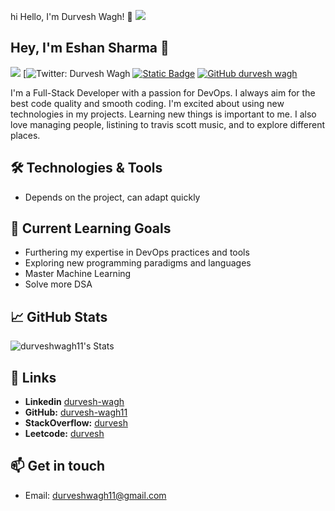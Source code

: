 hi Hello, I'm Durvesh Wagh! 👋 ![](![](https://hit.yhype.me/github/profile?user_id=69915640))

## Hey, I'm Eshan Sharma :wave:
![](https://komarev.com/ghpvc/?username=durveshwagh11)
[![Twitter: Durvesh Wagh]((https://img.shields.io/twitter/follow/DurveshWagh?style=social)](https://twitter.com/DurveshWagh))
[![Static Badge](https://img.shields.io/badge/Leetcode-grey?logo=Leetcode&link=https%3A%2F%2Fleetcode.com%2Fdurvesh-wagh%2F)](https://leetcode.com/u/durveshwagh11/)
[![GitHub durvesh wagh](https://img.shields.io/github/followers/durveshwagh11?label=follow&style=social)](https://github.com/durveshwagh11)


I'm a Full-Stack Developer with a passion for DevOps. I always aim for the best code quality and smooth coding. I'm excited about using new technologies in my projects. Learning new things is important to me. I also love managing people, listining to travis scott music, and to explore different places.

## 🛠️ Technologies & Tools

- Depends on the project, can adapt quickly

## 🌱 Current Learning Goals

- Furthering my expertise in DevOps practices and tools
- Exploring new programming paradigms and languages
- Master Machine Learning
- Solve more DSA

## 📈 GitHub Stats
![durveshwagh11's Stats](https://github-readme-stats.vercel.app/api?username=durveshwagh11&theme=radical&show_icons=true&hide_border=false&count_private=true)

## 🔗 Links

- **Linkedin** [durvesh-wagh](https://www.linkedin.com/in/durvesh-wagh/)
- **GitHub:** [durvesh-wagh11](https://github.com/durveshwagh11)
- **StackOverflow:** [durvesh](https://stackoverflow.com/users/20981342/durvesh-wagh)
- **Leetcode:** [durvesh](https://leetcode.com/u/durveshwagh11/)


## 📫 Get in touch

- Email: durveshwagh11@gmail.com
